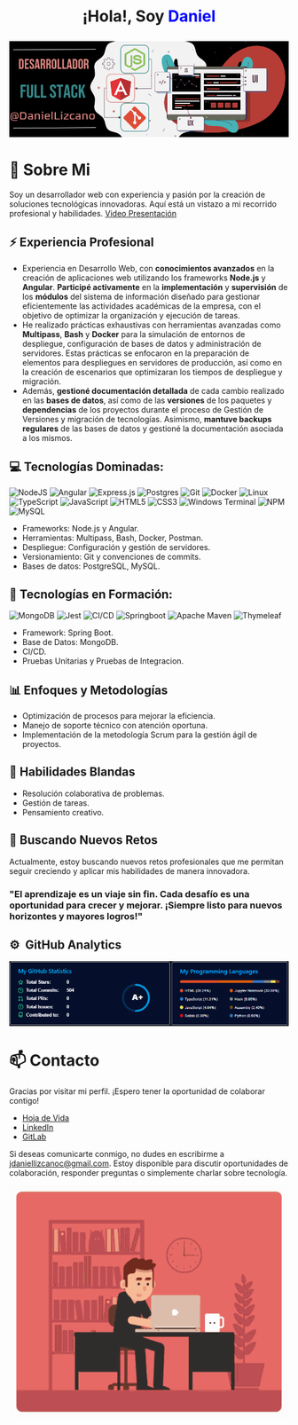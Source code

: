 # <p align="center">¡Hola!, Soy <span style="color:blue">Daniel</span></p>

<p align="center">
  <img src="/BannerGitHub.PNG" alt="Banner">
</p>

# 💬 Sobre Mi

Soy un desarrollador web con experiencia y pasión por la creación de soluciones tecnológicas innovadoras. Aquí está un vistazo a mi recorrido profesional y habilidades. [Video Presentación](https://youtu.be/wiygkKB_CkE)

## ⚡ Experiencia Profesional

- Experiencia en Desarrollo Web, con **conocimientos avanzados** en la creación de aplicaciones web utilizando los frameworks **Node.js** y **Angular**. **Participé activamente** en la **implementación** y **supervisión** de los **módulos** del sistema de información diseñado para gestionar eficientemente las actividades académicas de la empresa, con el objetivo de optimizar la organización y ejecución de tareas.
- He realizado prácticas exhaustivas con herramientas avanzadas como **Multipass**, **Bash** y **Docker** para la simulación de entornos de despliegue, configuración de bases de datos y administración de servidores. Estas prácticas se enfocaron en la preparación de elementos para despliegues en servidores de producción, así como en la creación de escenarios que optimizaran los tiempos de despliegue y migración.
- Además, **gestioné documentación detallada** de cada cambio realizado en las **bases de datos**, así como de las **versiones** de los paquetes y **dependencias** de los proyectos durante el proceso de Gestión de Versiones y migración de tecnologías. Asimismo, **mantuve backups regulares** de las bases de datos y gestioné la documentación asociada a los mismos.

## 💻 Tecnologías Dominadas:
![NodeJS](https://img.shields.io/badge/node.js-6DA55F?style=for-the-badge&logo=node.js&logoColor=white) ![Angular](https://img.shields.io/badge/angular-%23DD0031.svg?style=for-the-badge&logo=angular&logoColor=white) ![Express.js](https://img.shields.io/badge/express.js-%23404d59.svg?style=for-the-badge&logo=express&logoColor=%2361DAFB) ![Postgres](https://img.shields.io/badge/postgres-%23316192.svg?style=for-the-badge&logo=postgresql&logoColor=white) ![Git](https://img.shields.io/badge/Git-%23ffffff.svg?style=for-the-badge&logo=git&logoColor=orange) ![Docker](https://img.shields.io/badge/docker-%230db7ed.svg?style=for-the-badge&logo=docker&logoColor=white) ![Linux](https://img.shields.io/badge/linux-%23ff8000.svg?style=for-the-badge&logo=linux&logoColor=black) ![TypeScript](https://img.shields.io/badge/typescript-%23007ACC.svg?style=for-the-badge&logo=typescript&logoColor=white) ![JavaScript](https://img.shields.io/badge/javascript-%23323330.svg?style=for-the-badge&logo=javascript&logoColor=%23F7DF1E) ![HTML5](https://img.shields.io/badge/html5-%23E34F26.svg?style=for-the-badge&logo=html5&logoColor=white) ![CSS3](https://img.shields.io/badge/css3-%231572B6.svg?style=for-the-badge&logo=css3&logoColor=white) ![Windows Terminal](https://img.shields.io/badge/Windows%20Terminal-%234D4D4D.svg?style=for-the-badge&logo=windows-terminal&logoColor=white) ![NPM](https://img.shields.io/badge/NPM-%23CB3837.svg?style=for-the-badge&logo=npm&logoColor=white) ![MySQL](https://img.shields.io/badge/mysql-%2300000f.svg?style=for-the-badge&logo=mysql&logoColor=white)

- Frameworks: Node.js y Angular. 
- Herramientas: Multipass, Bash, Docker, Postman.
- Despliegue: Configuración y gestión de servidores.
- Versionamiento: Git y convenciones de commits.
- Bases de datos: PostgreSQL, MySQL.

## 🧠 Tecnologías en Formación:
![MongoDB](https://img.shields.io/badge/mongoDB-%2300ff00.svg?style=for-the-badge&logo=mongodb&logoColor=grey) ![Jest](https://img.shields.io/badge/Jest-%23ffffff.svg?style=for-the-badge&logo=jest&logoColor=orange) ![CI/CD](https://img.shields.io/badge/CI/CD-%23ffffff.svg?style=for-the-badge&logo=gitlab&logoColor=orange) ![Springboot](https://img.shields.io/badge/springboot-%23ffffff.svg?style=for-the-badge&logo=springboot&logoColor=green) ![Apache Maven](https://img.shields.io/badge/Apache%20Maven-C71A36?style=for-the-badge&logo=Apache%20Maven&logoColor=white) ![Thymeleaf](https://img.shields.io/badge/Thymeleaf-%23005C0F.svg?style=for-the-badge&logo=Thymeleaf&logoColor=white)
- Framework: Spring Boot.
- Base de Datos: MongoDB.
- CI/CD.
- Pruebas Unitarias y Pruebas de Integracion.

## 📊 Enfoques y Metodologías

- Optimización de procesos para mejorar la eficiencia.
- Manejo de soporte técnico con atención oportuna.
- Implementación de la metodología Scrum para la gestión ágil de proyectos.

## 🤝 Habilidades Blandas

- Resolución colaborativa de problemas.
- Gestión de tareas.
- Pensamiento creativo.
## 🚀 Buscando Nuevos Retos

Actualmente, estoy buscando nuevos retos profesionales que me permitan seguir creciendo y aplicar mis habilidades de manera innovadora.

### "El aprendizaje es un viaje sin fin. Cada desafío es una oportunidad para crecer y mejorar. ¡Siempre listo para nuevos horizontes y mayores logros!"

## ⚙️ &nbsp;GitHub Analytics
<p align="center">
  <img src="/githubAnalytics.PNG" alt="Analytics">
</p>

# 📫 Contacto
Gracias por visitar mi perfil. ¡Espero tener la oportunidad de colaborar contigo!
- [Hoja de Vida](https://drive.google.com/file/d/1FlZu0eHhblEY60YevMzdsqy3t_a6oCkc/view?usp=sharing)
- [LinkedIn](https://www.linkedin.com/in/jes%C3%BAs-daniel-lizcano-castro-264bb320b/)
- [GitLab](https://gitlab.com/jdaniellizcanoc)

Si deseas comunicarte conmigo, no dudes en escribirme a [jdaniellizcanoc@gmail.com](mailto:jdaniellizcanoc@gmail.com). Estoy disponible para discutir oportunidades de colaboración, responder preguntas o simplemente charlar sobre tecnología.

<!--
# ⚙️ &nbsp;GitHub Analytics - Repositorios Publicos
<p align="center">
  <img src="/developer.gif" alt="Banner">
</p>
<p align="center">
<a href="https://github.com/DanielLizcano">
  <img height="180em" src="https://github-readme-stats-eight-theta.vercel.app/api?username=DanielLizcano&show_icons=true&theme=algolia&include_all_commits=true&count_private=true&token=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"/>
  <img height="180em" src="https://github-readme-stats-eight-theta.vercel.app/api/top-langs/?username=DanielLizcano&layout=compact&langs_count=8&theme=algolia&token=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"/>
</a>
</p>
-->

<p align="center">
  <img src="/developer.gif" alt="Banner">
</p>



<!--
**DanielLizcano/DanielLizcano** is a ✨ _special_ ✨ repository because its `README.md` (this file) appears on your GitHub profile.

Here are some ideas to get you started:

- 🔭 I’m currently working on ...
- 🌱 I’m currently learning ...
- 👯 I’m looking to collaborate on ...
- 🤔 I’m looking for help with ...
- 💬 Ask me about ...
- 📫 How to reach me: ...
- 😄 Pronouns: ...
- ⚡ Fun fact: ...
-->
